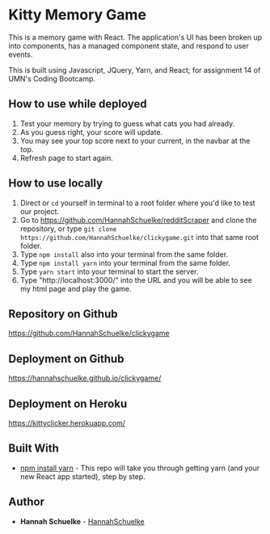 # Kitty Memory Game

This is a memory game with React. The application's UI has been broken up into components, has a managed component state, and respond to user events.

This is built using Javascript, JQuery, Yarn, and React; for assignment 14 of UMN's Coding Bootcamp. 


## How to use while deployed

1. Test your memory by trying to guess what cats you had already.
2. As you guess right, your score will update. 
3. You may see your top score next to your current, in the navbar at the top.
4. Refresh page to start again.

## How to use locally

1. Direct or `cd` yourself in terminal to a root folder where you'd like to test our project. 
2. Go to https://github.com/HannahSchuelke/redditScraper and clone the repository, or type `git clone https://github.com/HannahSchuelke/clickygame.git` into that same root folder.  
3. Type `npm install` also into your terminal from the same folder. 
4. Type `npm install yarn` into your terminal from the same folder.
5. Type `yarn start` into your terminal to start the server.
6. Type "http://localhost:3000/" into the URL and you will be able to see my html page and play the game.


## Repository on Github

https://github.com/HannahSchuelke/clickygame

## Deployment on Github

https://hannahschuelke.github.io/clickygame/

## Deployment on Heroku

https://kittyclicker.herokuapp.com/

## Built With

* [npm install yarn](https://github.com/HannahSchuelke/clickygame/pull/new/KittyClicky) - This repo will take you through getting yarn (and your new React app started), step by step.



## Author

* **Hannah Schuelke** - [HannahSchuelke](https://github.com/HannahSchuelke)